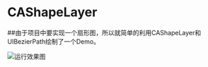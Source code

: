 # CAShapeLayer

##由于项目中要实现一个扇形图，所以就简单的利用CAShapeLayer和UIBezierPath绘制了一个Demo。

![运行效果图](https://raw.githubusercontent.com/Hanwp/CAShapeLayer/master/Simulator%20Screen%20Shot%202016年4月1日%20上午11.35.02.png)
